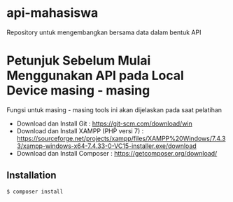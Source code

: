 # api-mahasiswa
Repository untuk mengembangkan bersama data dalam bentuk API

# Petunjuk Sebelum Mulai Menggunakan API pada Local Device masing - masing
  Fungsi untuk masing - masing tools ini akan dijelaskan pada saat pelatihan
- Download dan Install Git : https://git-scm.com/download/win
- Download dan Install XAMPP (PHP versi 7) : https://sourceforge.net/projects/xampp/files/XAMPP%20Windows/7.4.33/xampp-windows-x64-7.4.33-0-VC15-installer.exe/download
- Download dan Install Composer : https://getcomposer.org/download/

## Installation

```bash
$ composer install
```
